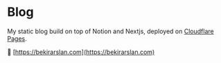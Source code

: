 # Blog

My static blog build on top of Notion and Nextjs, deployed on [Cloudflare Pages](https://pages.cloudflare.com).

🚀 [https://bekirarslan.com](https://bekirarslan.com)